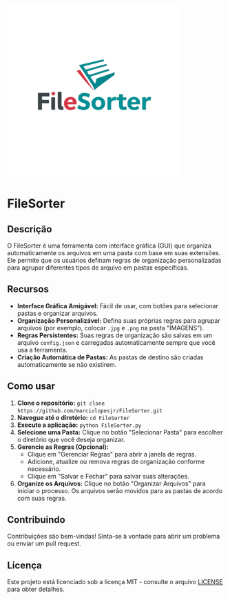 <img src="https://raw.githubusercontent.com/marciolopesjr/FileSorter/main/FileSorter_logo.png" width="400" height="400">

# FileSorter

## Descrição

O FileSorter é uma ferramenta com interface gráfica (GUI) que organiza automaticamente os arquivos em uma pasta com base em suas extensões. Ele permite que os usuários definam regras de organização personalizadas para agrupar diferentes tipos de arquivo em pastas específicas.

## Recursos

* **Interface Gráfica Amigável:** Fácil de usar, com botões para selecionar pastas e organizar arquivos.
* **Organização Personalizável:** Defina suas próprias regras para agrupar arquivos (por exemplo, colocar `.jpg` e `.png` na pasta "IMAGENS").
* **Regras Persistentes:** Suas regras de organização são salvas em um arquivo `config.json` e carregadas automaticamente sempre que você usa a ferramenta.
* **Criação Automática de Pastas:** As pastas de destino são criadas automaticamente se não existirem.

## Como usar

1. **Clone o repositório:** `git clone https://github.com/marciolopesjr/FileSorter.git`
2. **Navegue até o diretório:** `cd FileSorter`
3. **Execute a aplicação:** `python FileSorter.py`
4. **Selecione uma Pasta:** Clique no botão "Selecionar Pasta" para escolher o diretório que você deseja organizar.
5. **Gerencie as Regras (Opcional):**
   - Clique em "Gerenciar Regras" para abrir a janela de regras.
   - Adicione, atualize ou remova regras de organização conforme necessário.
   - Clique em "Salvar e Fechar" para salvar suas alterações.
6. **Organize os Arquivos:** Clique no botão "Organizar Arquivos" para iniciar o processo. Os arquivos serão movidos para as pastas de acordo com suas regras.

## Contribuindo

Contribuições são bem-vindas! Sinta-se à vontade para abrir um problema ou enviar um pull request.

## Licença

Este projeto está licenciado sob a licença MIT - consulte o arquivo [LICENSE](LICENSE) para obter detalhes.

